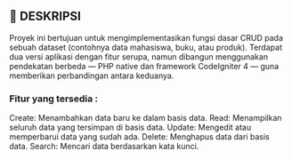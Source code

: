 ## 📝 DESKRIPSI

Proyek ini bertujuan untuk mengimplementasikan fungsi dasar CRUD pada sebuah dataset (contohnya data mahasiswa, buku, atau produk). Terdapat dua versi aplikasi dengan fitur serupa, namun dibangun menggunakan pendekatan berbeda — PHP native dan framework CodeIgniter 4 — guna memberikan perbandingan antara keduanya.

### Fitur yang tersedia :

Create: Menambahkan data baru ke dalam basis data.
Read: Menampilkan seluruh data yang tersimpan di basis data.
Update: Mengedit atau memperbarui data yang sudah ada.
Delete: Menghapus data dari basis data.
Search: Mencari data berdasarkan kata kunci.
